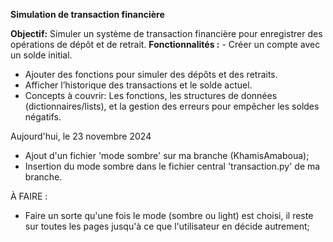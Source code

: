 **Simulation de transaction financière**

**Objectif:** Simuler un système de transaction financière pour enregistrer des opérations de
dépôt et de retrait.
**Fonctionnalités :** - Créer un compte avec un solde initial.
- Ajouter des fonctions pour simuler des dépôts et des retraits.
- Afficher l’historique des transactions et le solde actuel.
- Concepts à couvrir: Les fonctions, les structures de données (dictionnaires/lists), et la
gestion des erreurs pour empêcher les soldes négatifs.

Aujourd'hui, le 23 novembre 2024
- Ajout d'un fichier 'mode sombre' sur ma branche (KhamisAmaboua);
- Insertion du mode sombre dans le fichier central 'transaction.py' de ma branche.

À FAIRE :
- Faire un sorte qu'une fois le mode (sombre ou light) est choisi, il reste sur toutes les pages jusqu'à ce que l'utilisateur en décide autrement;
